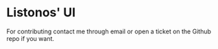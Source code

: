# Listonos' UI

For contributing contact me through email or open a ticket on the Github repo if you want.